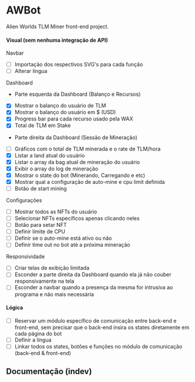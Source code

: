 # AWBot
Alien Worlds TLM Miner front-end project.

#### Visual (sem nenhuma integração de API)
Navbar
- [ ] Importação dos respectivos SVG's para cada função
- [ ] Alterar língua

Dashboard
- Parte esquerda da Dashboard (Balanço e Recursos)
- [x] Mostrar o balanço do usuário de TLM
- [x] Mostrar o balanço do usuário em $ (USD)
- [x] Progress bar para cada recurso usado pela WAX
- [x] Total de TLM em Stake
- Parte direita da Dashboard (Sessão de Mineração)
- [ ] Gráficos com o total de TLM minerada e o rate de TLM/hora 
- [x] Listar a land atual do usuário
- [x] Listar o array da bag atual de mineração do usuário
- [x] Exibir o array do log de mineração 
- [x] Mostrar o state do bot (Minerando, Carregando e etc)
- [x] Mostrar qual a configuração de auto-mine e cpu limit definida
- [ ] Botão de start mining

Configurações 
- [ ] Mostrar todos as NFTs do usuário
- [ ] Selecionar NFTs específicos apenas clicando neles
- [ ] Botão para setar NFT
- [ ] Definir limite de CPU
- [ ] Definir se o auto-mine está ativo ou não
- [ ] Definir time out no bot até a próxima mineração

Responsividade
- [ ] Criar telas de exibição limitada
- [ ] Esconder a parte direita da Dashboard quando ela já não couber responsivamente na tela
- [ ] Esconder a navbar quando a presença da mesma for intrusiva ao programa e não mais necessária

#### Lógica
- [ ] Reservar um módulo específico de comunicação entre back-end e front-end, sem precisar que o back-end insira os states diretamente em cada página do bot
- [ ] Definir a língua
- [ ] Linkar todos os states, botões e funções no módulo de comunicação (back-end & front-end)

## Documentação (indev)
